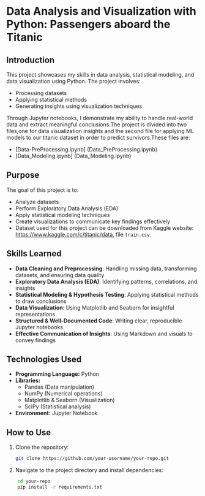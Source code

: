 
# Data Analysis and Visualization with Python: Passengers aboard the Titanic

## Introduction

This project showcases my skills in data analysis, statistical modeling, and data visualization using Python. The project involves:

- Processing datasets
- Applying statistical methods
- Generating insights using visualization techniques

Through Jupyter notebooks, I demonstrate my ability to handle real-world data and extract meaningful conclusions.The project is divided into two files,one for data visualization insights and the second file for applying ML models to our titanic dataset in order to predict survivors.These files are:
- [Data-PreProcessing.ipynb] (Data_PreProcessing.ipynb)
- [Data_Modeling.ipynb] (Data_Modeling.ipynb)

## Purpose

The goal of this project is to:

- Analyze datasets
- Perform Exploratory Data Analysis (EDA)
- Apply statistical modeling techniques
- Create visualizations to communicate key findings effectively
- Dataset used for this project can be downloaded from Kaggle website: https://www.kaggle.com/c/titanic/data, file `train.csv`. 

## Skills Learned

- **Data Cleaning and Preprocessing**: Handling missing data, transforming datasets, and ensuring data quality
- **Exploratory Data Analysis (EDA)**: Identifying patterns, correlations, and insights
- **Statistical Modeling & Hypothesis Testing**: Applying statistical methods to draw conclusions
- **Data Visualization**: Using Matplotlib and Seaborn for insightful representations
- **Structured & Well-Documented Code**: Writing clear, reproducible Jupyter notebooks
- **Effective Communication of Insights**: Using Markdown and visuals to convey findings

## Technologies Used

- **Programming Language:** Python
- **Libraries:**
  - Pandas (Data manipulation)
  - NumPy (Numerical operations)
  - Matplotlib & Seaborn (Visualization)
  - SciPy (Statistical analysis)
- **Environment:** Jupyter Notebook

## How to Use

1. Clone the repository:
   ```bash
   git clone https://github.com/your-username/your-repo.git

2. Navigate to the project directory and install dependencies:
 ```bash
     cd your-repo
     pip install -r requirements.txt

```

